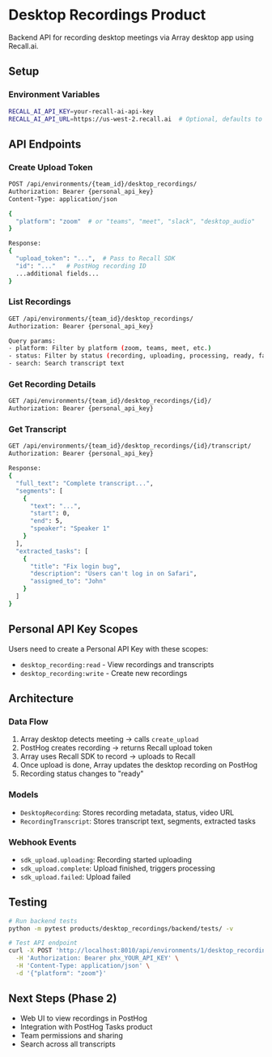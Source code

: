 # Desktop Recordings Product

Backend API for recording desktop meetings via Array desktop app using Recall.ai.

## Setup

### Environment Variables

```bash
RECALL_AI_API_KEY=your-recall-ai-api-key
RECALL_AI_API_URL=https://us-west-2.recall.ai  # Optional, defaults to this
```

## API Endpoints

### Create Upload Token

```bash
POST /api/environments/{team_id}/desktop_recordings/
Authorization: Bearer {personal_api_key}
Content-Type: application/json

{
  "platform": "zoom"  # or "teams", "meet", "slack", "desktop_audio"
}

Response:
{
  "upload_token": "...",  # Pass to Recall SDK
  "id": "..."   # PostHog recording ID
  ...additional fields...
}
```

### List Recordings

```bash
GET /api/environments/{team_id}/desktop_recordings/
Authorization: Bearer {personal_api_key}

Query params:
- platform: Filter by platform (zoom, teams, meet, etc.)
- status: Filter by status (recording, uploading, processing, ready, failed)
- search: Search transcript text
```

### Get Recording Details

```bash
GET /api/environments/{team_id}/desktop_recordings/{id}/
Authorization: Bearer {personal_api_key}
```

### Get Transcript

```bash
GET /api/environments/{team_id}/desktop_recordings/{id}/transcript/
Authorization: Bearer {personal_api_key}

Response:
{
  "full_text": "Complete transcript...",
  "segments": [
    {
      "text": "...",
      "start": 0,
      "end": 5,
      "speaker": "Speaker 1"
    }
  ],
  "extracted_tasks": [
    {
      "title": "Fix login bug",
      "description": "Users can't log in on Safari",
      "assigned_to": "John"
    }
  ]
}
```

## Personal API Key Scopes

Users need to create a Personal API Key with these scopes:

- `desktop_recording:read` - View recordings and transcripts
- `desktop_recording:write` - Create new recordings

## Architecture

### Data Flow

1. Array desktop detects meeting → calls `create_upload`
2. PostHog creates recording → returns Recall upload token
3. Array uses Recall SDK to record → uploads to Recall
4. Once upload is done, Array updates the desktop recording on PostHog
5. Recording status changes to "ready"

### Models

- `DesktopRecording`: Stores recording metadata, status, video URL
- `RecordingTranscript`: Stores transcript text, segments, extracted tasks

### Webhook Events

- `sdk_upload.uploading`: Recording started uploading
- `sdk_upload.complete`: Upload finished, triggers processing
- `sdk_upload.failed`: Upload failed

## Testing

```bash
# Run backend tests
python -m pytest products/desktop_recordings/backend/tests/ -v

# Test API endpoint
curl -X POST 'http://localhost:8010/api/environments/1/desktop_recordings/' \
  -H 'Authorization: Bearer phx_YOUR_API_KEY' \
  -H 'Content-Type: application/json' \
  -d '{"platform": "zoom"}'
```

## Next Steps (Phase 2)

- Web UI to view recordings in PostHog
- Integration with PostHog Tasks product
- Team permissions and sharing
- Search across all transcripts
